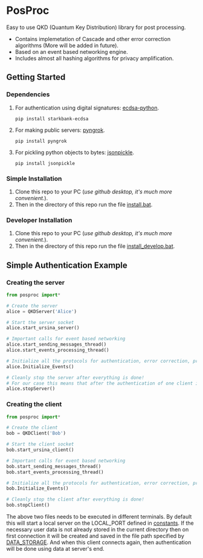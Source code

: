 # PosProc
Easy to use QKD (Quantum Key Distribution) library for post processing.
* Contains implemetation of Cascade and other error correction algorithms (More will be added in future).
* Based on an event based networking engine.
* Includes almost all hashing algorithms for privacy amplification.

## Getting Started
### Dependencies
1. For authentication using digital signatures: [ecdsa-python](https://github.com/starkbank/ecdsa-python.git). 
    ```
    pip install starkbank-ecdsa
    ```
2. For making public servers: [pyngrok](https://github.com/alexdlaird/pyngrok.git).
    ```
    pip install pyngrok
    ```
3. For pickling python objects to bytes: [jsonpickle](https://github.com/jsonpickle/jsonpickle.git).
    ```
    pip install jsonpickle
    ```

### Simple Installation
1. Clone this repo to your PC (*use github desktop, it's much more convenient.*).
2. Then in the directory of this repo run the file [install.bat](install.bat).

### Developer Installation
1. Clone this repo to your PC (*use github desktop, it's much more convenient.*).
2. Then in the directory of this repo run the file [install_develop.bat](install_develop.bat).

## Simple Authentication Example
### Creating the server
```python
from posproc import*

# Create the server
alice = QKDServer('Alice')

# Start the server socket
alice.start_ursina_server()

# Important calls for event based networking
alice.start_sending_messages_thread()
alice.start_events_processing_thread()

# Initialize all the protocols for authentication, error correction, privacy amplification.
alice.Initialize_Events()

# Cleanly stop the server after everything is done!
# For our case this means that after the authentication of one client is done then the server is closed.
alice.stopServer()

```
### Creating the client
```python
from posproc import*

# Create the client
bob = QKDClient('Bob')

# Start the client socket
bob.start_ursina_client()

# Important calls for event based networking
bob.start_sending_messages_thread()
bob.start_events_processing_thread()

# Initialize all the protocols for authentication, error correction, privacy amplification.
bob.Initialize_Events()

# Cleanly stop the client after everything is done!
bob.stopClient()
```

The above two files needs to be executed in different terminals. By default this will start a local server on the LOCAL_PORT defined in [constants](constants). If the necessary user data is not already stored in the current directory then on first connection it will be created and saved in the file path specified by [DATA_STORAGE](constants). And when this client connects again, then authentication will be done using data at server's end.
